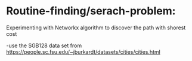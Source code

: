 # Routine-finding/serach-problem: 
Experimenting with Networkx algorithm to discover the path with shorest cost

-use the SGB128 data set from https://people.sc.fsu.edu/~jburkardt/datasets/cities/cities.html
